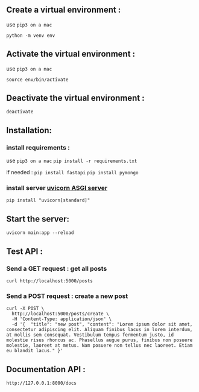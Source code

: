 ## Create a virtual environment :

use `pip3 on a mac`

```
python -m venv env
```

## Activate the virtual environment :

use `pip3 on a mac`

```
source env/bin/activate
```

## Deactivate the virtual environment :

`deactivate`

## Installation:

### install requirements :

use `pip3 on a mac`
`pip install -r requirements.txt`

if needed :
`pip install fastapi`
`pip install pymongo`

### install server [uvicorn ASGI server](https://www.uvicorn.org/)

`pip install "uvicorn[standard]"`

## Start the server:

`uvicorn main:app --reload`

## Test API :

### Send a GET request : get all posts

`curl http://localhost:5000/posts`

### Send a POST request : create a new post

```
curl -X POST \
  http://localhost:5000/posts/create \
  -H 'Content-Type: application/json' \
  -d '{  "title": "new post", "content": "Lorem ipsum dolor sit amet, consectetur adipiscing elit. Aliquam finibus lacus in lorem interdum, at mollis sem consequat. Vestibulum tempus fermentum justo, id molestie risus rhoncus ac. Phasellus augue purus, finibus non posuere molestie, laoreet at metus. Nam posuere non tellus nec laoreet. Etiam eu blandit lacus." }'
```

## Documentation API :

`http://127.0.0.1:8000/docs`
